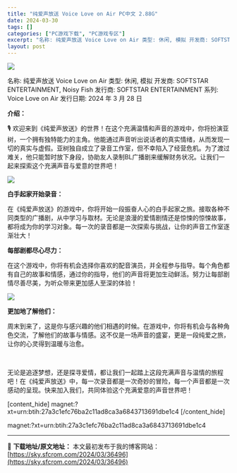 ```yaml
---
title: "纯爱声放送 Voice Love on Air PC中文 2.88G"
date: 2024-03-30
tags: []
categories: ["PC游戏下载", "PC游戏专区"]
excerpt: "名称: 纯爱声放送 Voice Love on Air 类型: 休闲, 模拟 开发商: SOFTSTAR ENTERTAINMENT, Noisy Fish 发行商: SOFTSTAR ENTERTAINMENT 系列: Voice Love on Air 发行日期: 2024 年 3 月 28 日&hellip;"
layout: post
---
```


<img class="game_header_image_full aligncenter" src="https://sky.sfcrom.com/wp-content/uploads/2024/03/20240330132216-db7be.jpeg" />

名称: 纯爱声放送 Voice Love on Air
类型: 休闲, 模拟
开发商: SOFTSTAR ENTERTAINMENT, Noisy Fish
发行商: SOFTSTAR ENTERTAINMENT
系列: Voice Love on Air
发行日期: 2024 年 3 月 28 日

**介绍：**

🎙️ 欢迎来到《纯爱声放送》的世界！在这个充满温情和声音的游戏中，你将扮演亚树，一个拥有独特能力的主角。他能通过声音听出说话者的真实情绪，从而发现一切的真实与虚假。亚树独自成立了录音工作室，但不幸陷入了经营危机。为了渡过难关，他只能暂时放下身段，协助友人录制BL广播剧来缓解财务状况。让我们一起来探索这个充满声音与爱意的世界吧！

<img src="https://sky.sfcrom.com/wp-content/uploads/2024/03/20240330224316-bc5e3.jpeg" />

**白手起家开始录音：**

在《纯爱声放送》的游戏中，你将开始一段振奋人心的白手起家之旅。接取各种不同类型的广播剧，从中学习与取材。无论是浪漫的爱情剧情还是惊悚的惊悚故事，都将成为你的学习对象。每一次的录音都是一次探索与挑战，让你的声音工作室逐渐壮大！

**每部剧都尽心尽力：**

在这个游戏中，你将有机会选择你喜欢的配音演员，并全程参与指导。每个角色都有自己的故事和情感，通过你的指导，他们的声音将更加生动鲜活。努力让每部剧情尽善尽美，为听众带来更加感人至深的体验！

<img src="https://sky.sfcrom.com/wp-content/uploads/2024/03/20240330224320-a7ece.jpeg" />

**更加地了解他们：**

周末到来了，这是你与感兴趣的他们相遇的时候。在游戏中，你将有机会与各种角色交流，了解他们的故事与情感。这不仅是一场声音的盛宴，更是一段纯爱之旅，让你的心灵得到温暖与治愈。

&nbsp;

无论是追逐梦想，还是探寻爱情，都让我们一起踏上这段充满声音与温情的旅程吧！在《纯爱声放送》中，每一次录音都是一次奇妙的冒险，每一个声音都是一次感动的呈现。快来加入我们，共同体验这个充满爱意的声音世界吧！

[content_hide]
magnet:?xt=urn:btih:27a3c1efc76ba2c11ad8ca3a6843713691dbe1c4
[/content_hide]

<!--wechatfans start-->
magnet:?xt=urn:btih:27a3c1efc76ba2c11ad8ca3a6843713691dbe1c4
<!--wechatfans end-->

---
📖 **下载地址/原文地址：** 本文最初发布于我的博客网站：[https://sky.sfcrom.com/2024/03/36496](https://sky.sfcrom.com/2024/03/36496)
